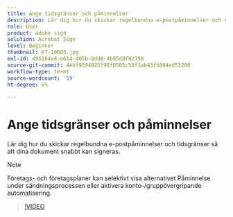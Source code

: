 ```yaml
---
title: Ange tidsgränser och påminnelser
description: Lär dig hur du skickar regelbundna e-postpåminnelser och deadlines för att få dina dokument signerade snabbt
role: User
product: adobe sign
solution: Acrobat Sign
level: Beginner
thumbnail: KT-10605.jpg
exl-id: 495184e8-e614-405b-8dd8-4b85d8f82758
source-git-commit: 4ebf9594025f98f0505c58f1ab43fb864ed51206
workflow-type: tm+mt
source-wordcount: '59'
ht-degree: 6%

---
```


# Ange tidsgränser och påminnelser

Lär dig hur du skickar regelbundna e-postpåminnelser och tidsgränser så att dina dokument snabbt kan signeras.

>[!NOTE]
>
>Företags- och företagsplaner kan selektivt visa alternativet Påminnelse under sändningsprocessen eller aktivera konto-/gruppövergripande automatisering.

>[!VIDEO](https://video.tv.adobe.com/v/3411445quality=12&learn=on&hidetitle=true)
